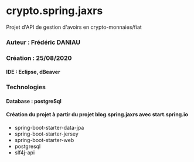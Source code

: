 # crypto.spring.jaxrs

Projet d'API de gestion d'avoirs en crypto-monnaies/fiat

### Auteur : Frédéric DANIAU
### Création : 25/08/2020
#### IDE : Eclipse, dBeaver



### Technologies

#### Database : postgreSql
#### Création du projet à partir du projet blog.spring.jaxrs avec start.spring.io
* spring-boot-starter-data-jpa
* spring-boot-starter-jersey
* spring-boot-starter-web
* postgresql
* slf4j-api 

  
